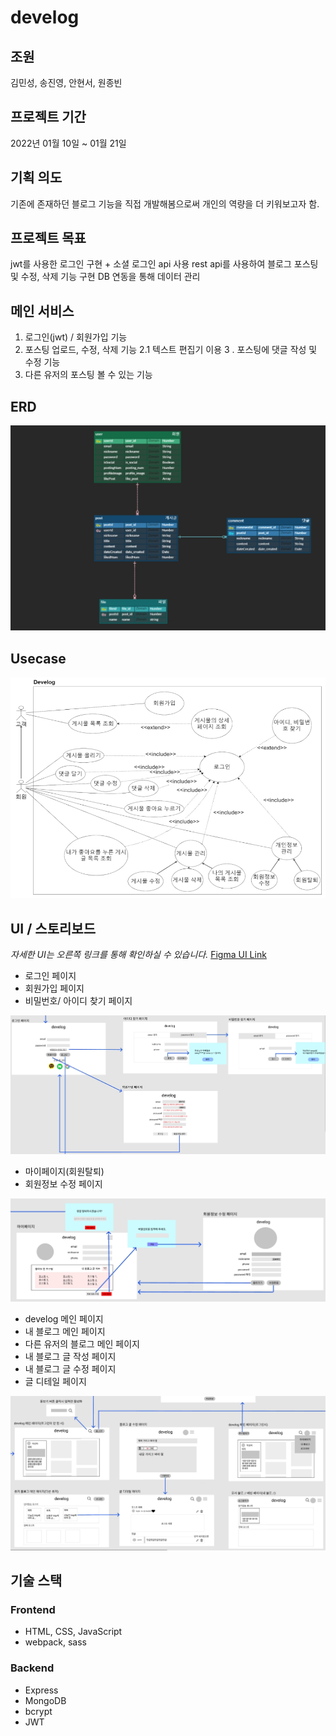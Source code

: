 # develog

## 조원

김민성, 송진영, 안현서, 원종빈

## 프로젝트 기간

2022년 01월 10일 ~ 01월 21일

## 기획 의도

기존에 존재하던 블로그 기능을 직접 개발해봄으로써 개인의 역량을 더 키워보고자 함.

## 프로젝트 목표

jwt를 사용한 로그인 구현 + 소셜 로그인 api 사용
rest api를 사용하여 블로그 포스팅 및 수정, 삭제 기능 구현
DB 연동을 통해 데이터 관리

## 메인 서비스

1. 로그인(jwt) / 회원가입 기능
2. 포스팅 업로드, 수정, 삭제 기능
   2.1 텍스트 편집기 이용
   3 . 포스팅에 댓글 작성 및 수정 기능
3. 다른 유저의 포스팅 볼 수 있는 기능

## ERD

![](plan/erd.jpg)

## Usecase

![](plan/usecase.jpg)

## UI / 스토리보드

_자세한 UI는 오른쪽 링크를 통해 확인하실 수 있습니다._
[Figma UI Link](https://www.figma.com/file/EtaoLOngEQHhQa84e2qY3n/Untitled)

- 로그인 페이지
- 회원가입 페이지
- 비밀번호/ 아이디 찾기 페이지

![](plan/login.jpg)

- 마이페이지(회원탈퇴)
- 회원정보 수정 페이지

![](plan/mypage.jpg)

- develog 메인 페이지
- 내 블로그 메인 페이지
- 다른 유저의 블로그 메인 페이지
- 내 블로그 글 작성 페이지
- 내 블로그 글 수정 페이지
- 글 디테일 페이지

![](plan/main.jpg)

## 기술 스택
### Frontend
- HTML, CSS, JavaScript
- webpack, sass

### Backend
- Express
- MongoDB
- bcrypt
- JWT
